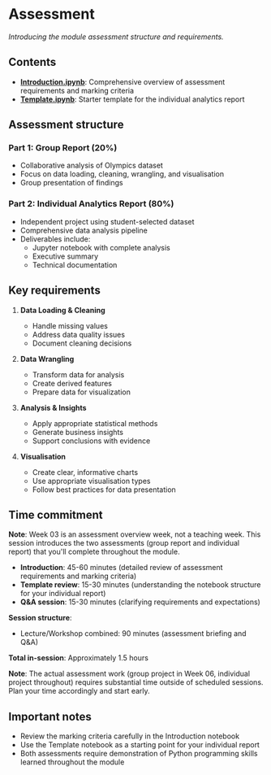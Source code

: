 # Assessment

*Introducing the module assessment structure and requirements.*

## Contents

- **[Introduction.ipynb](./Introduction.ipynb)**: Comprehensive overview of assessment requirements and marking criteria
- **[Template.ipynb](./Template.ipynb)**: Starter template for the individual analytics report

## Assessment structure

### Part 1: Group Report (20%)
- Collaborative analysis of Olympics dataset
- Focus on data loading, cleaning, wrangling, and visualisation
- Group presentation of findings

### Part 2: Individual Analytics Report (80%)
- Independent project using student-selected dataset
- Comprehensive data analysis pipeline
- Deliverables include:
  - Jupyter notebook with complete analysis
  - Executive summary
  - Technical documentation

## Key requirements

1. **Data Loading & Cleaning**
   - Handle missing values
   - Address data quality issues
   - Document cleaning decisions

2. **Data Wrangling**
   - Transform data for analysis
   - Create derived features
   - Prepare data for visualization

3. **Analysis & Insights**
   - Apply appropriate statistical methods
   - Generate business insights
   - Support conclusions with evidence

4. **Visualisation**
   - Create clear, informative charts
   - Use appropriate visualisation types
   - Follow best practices for data presentation

## Time commitment

**Note**: Week 03 is an assessment overview week, not a teaching week. This session introduces the two assessments (group report and individual report) that you'll complete throughout the module.

- **Introduction**: 45-60 minutes (detailed review of assessment requirements and marking criteria)
- **Template review**: 15-30 minutes (understanding the notebook structure for your individual report)
- **Q&A session**: 15-30 minutes (clarifying requirements and expectations)

**Session structure**:
- Lecture/Workshop combined: 90 minutes (assessment briefing and Q&A)

**Total in-session**: Approximately 1.5 hours

**Note**: The actual assessment work (group project in Week 06, individual project throughout) requires substantial time outside of scheduled sessions. Plan your time accordingly and start early.

## Important notes

- Review the marking criteria carefully in the Introduction notebook
- Use the Template notebook as a starting point for your individual report
- Both assessments require demonstration of Python programming skills learned throughout the module